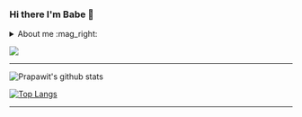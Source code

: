 

### Hi there I'm Babe :rocket:

<details>
  <summary>About me :mag_right: </summary>
<br>
: :man: Prapawit Praosppnit (Babe)  
<br>
  <br>
:: :birthday: : 07/04/1999 | 21 years old 
<br>
  <br>
::: :house_with_garden: Chonburi, Thailand
  <br>
  <br>
:::: Now Study :school: Information Technology @ King Mongkut's University of Technology Thonburi
</details>

![](https://komarev.com/ghpvc/?username=prapawit201?color=brightgreen)

<hr/>

![Prapawit's github stats](https://github-readme-stats.vercel.app/api?username=prapawit201&show_icons=true&theme=radical)


[![Top Langs](https://github-readme-stats.vercel.app/api/top-langs/?username=prapawit201&layout=compact)](https://github.com/prapawit201/github-readme-stats)


<hr/>



<!--
**prapawit201/prapawit201** is a ✨ _special_ ✨ repository because its `README.md` (this file) appears on your GitHub profile.

Here are some ideas to get you started:

- 🔭 I’m currently working on ...
- 🌱 I’m currently learning ...
- 👯 I’m looking to collaborate on ...
- 🤔 I’m looking for help with ...
- 💬 Ask me about ...
- 📫 How to reach me: ...
- 😄 Pronouns: ...
- ⚡ Fun fact: ...
-->
